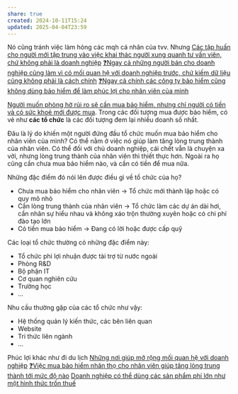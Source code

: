 ```yaml
---
share: true
created: 2024-10-11T15:24
updated: 2025-04-04T23:59
---
```

Nó cũng tránh việc làm hỏng các mqh cá nhân của tvv. Nhưng [Các tập huấn cho người mới tập trung vào việc khai thác người xung quanh tư vấn viên, chứ không phải là doanh nghiệp](../../../../../../%F0%9F%93%9CT%C3%A0i%20nguy%C3%AAn/Ch%C3%ADnh%20s%C3%A1ch%20c%C3%B4ng%20ty/B%E1%BA%A3o%20hi%E1%BB%83m/Chi%E1%BA%BFn%20l%C6%B0%E1%BB%A3c/C%C3%A1c%20t%E1%BA%ADp%20hu%E1%BA%A5n%20cho%20ng%C6%B0%E1%BB%9Di%20m%E1%BB%9Bi%20t%E1%BA%ADp%20trung%20v%C3%A0o%20vi%E1%BB%87c%20khai%20th%C3%A1c%20ng%C6%B0%E1%BB%9Di%20xung%20quanh%20t%C6%B0%20v%E1%BA%A5n%20vi%C3%AAn,%20ch%E1%BB%A9%20kh%C3%B4ng%20ph%E1%BA%A3i%20l%C3%A0%20doanh%20nghi%E1%BB%87p.md)
[❓Ngay cả những người bán cho doanh nghiệp cũng làm vì có mối quan hệ với doanh nghiệp trước, chứ kiếm dữ liệu cũng không phải là cách chính](../../../../../../%F0%9F%93%9CT%C3%A0i%20nguy%C3%AAn/Ch%C3%ADnh%20s%C3%A1ch%20c%C3%B4ng%20ty/B%E1%BA%A3o%20hi%E1%BB%83m/Chi%E1%BA%BFn%20l%C6%B0%E1%BB%A3c/%E2%9D%93Ngay%20c%E1%BA%A3%20nh%E1%BB%AFng%20ng%C6%B0%E1%BB%9Di%20b%C3%A1n%20cho%20doanh%20nghi%E1%BB%87p%20c%C5%A9ng%20l%C3%A0m%20v%C3%AC%20c%C3%B3%20m%E1%BB%91i%20quan%20h%E1%BB%87%20v%E1%BB%9Bi%20doanh%20nghi%E1%BB%87p%20tr%C6%B0%E1%BB%9Bc,%20ch%E1%BB%A9%20ki%E1%BA%BFm%20d%E1%BB%AF%20li%E1%BB%87u%20c%C5%A9ng%20kh%C3%B4ng%20ph%E1%BA%A3i%20l%C3%A0%20c%C3%A1ch%20ch%C3%ADnh.md)
[❓Ngay cả chính các công ty bảo hiểm cũng không dùng bảo hiểm để làm phúc lợi cho nhân viên của mình](../../../../../../%E2%9A%A1Hi%E1%BB%83u%20bi%E1%BA%BFt%20s%C3%A2u/T%E1%BB%95%20ch%E1%BB%A9c%20t%C3%A0i%20ch%C3%ADnh/B%E1%BA%A3o%20hi%E1%BB%83m/C%C3%B4ng%20ty,%20%C4%91%E1%BA%A1i%20l%C3%BD,%20h%E1%BB%A3p%20%C4%91%E1%BB%93ng/%E2%9D%93Ngay%20c%E1%BA%A3%20ch%C3%ADnh%20c%C3%A1c%20c%C3%B4ng%20ty%20b%E1%BA%A3o%20hi%E1%BB%83m%20c%C5%A9ng%20kh%C3%B4ng%20d%C3%B9ng%20b%E1%BA%A3o%20hi%E1%BB%83m%20%C4%91%E1%BB%83%20l%C3%A0m%20ph%C3%BAc%20l%E1%BB%A3i%20cho%20nh%C3%A2n%20vi%C3%AAn%20c%E1%BB%A7a%20m%C3%ACnh.md)

[Người muốn phòng hờ rủi ro sẽ cần mua bảo hiểm, nhưng chỉ người có tiền và có sức khoẻ mới được mua](../../../../../../%E2%9A%A1Hi%E1%BB%83u%20bi%E1%BA%BFt%20s%C3%A2u/T%E1%BB%95%20ch%E1%BB%A9c%20t%C3%A0i%20ch%C3%ADnh/B%E1%BA%A3o%20hi%E1%BB%83m/Nhu%20c%E1%BA%A7u,%20l%E1%BB%A3i%20%C3%ADch%20c%E1%BB%A7a%20kh%C3%A1ch%20h%C3%A0ng/Ng%C6%B0%E1%BB%9Di%20mu%E1%BB%91n%20ph%C3%B2ng%20h%E1%BB%9D%20r%E1%BB%A7i%20ro%20s%E1%BA%BD%20c%E1%BA%A7n%20mua%20b%E1%BA%A3o%20hi%E1%BB%83m,%20nh%C6%B0ng%20ch%E1%BB%89%20ng%C6%B0%E1%BB%9Di%20c%C3%B3%20ti%E1%BB%81n%20v%C3%A0%20c%C3%B3%20s%E1%BB%A9c%20kho%E1%BA%BB%20m%E1%BB%9Bi%20%C4%91%C6%B0%E1%BB%A3c%20mua.md). Trong các đối tượng mua được bảo hiểm, có vẻ như **các tổ chức** là các đối tượng đem lại nhiều doanh số nhất. 

Đâu là lý do khiến một người đứng đầu tổ chức muốn mua bảo hiểm cho nhân viên của mình? Có thể nằm ở việc nó giúp làm tăng lòng trung thành của nhân viên. Có thể đối với chủ doanh nghiệp, cái chết vẫn là chuyện xa vời, nhưng lòng trung thành của nhân viên thì thiết thực hơn. Ngoài ra họ cũng cần chưa mua bảo hiểm nào, và cần có tiền để mua nữa.

Những đặc điểm đó nói lên được điều gì về tổ chức của họ?
- Chưa mua bảo hiểm cho nhân viên → Tổ chức mới thành lập hoặc có quy mô nhỏ 
- Cần lòng trung thành của nhân viên → Tổ chức làm các dự án dài hơi, cần nhân sự hiểu nhau và không xáo trộn thường xuyên hoặc có chi phí đào tạo lớn
- Có tiền mua bảo hiểm → Đang có lời hoặc được cấp quỹ

Các loại tổ chức thường có những đặc điểm này:
- Tổ chức phi lợi nhuận được tài trợ từ nước ngoài
- Phòng R&D
- Bộ phận IT
- Cơ quan nghiên cứu
- Trường học
- ...

Nhu cầu thường gặp của các tổ chức như vậy:
- Hệ thống quản lý kiến thức, các bên liên quan
- Website
- Tri thức liên ngành
- ...

Phúc lợi khác như đi du lịch
[Những nơi giúp mở rộng mối quan hệ với doanh nghiệp](../../../../../../%F0%9F%93%9CT%C3%A0i%20nguy%C3%AAn/X%C3%A2y%20d%E1%BB%B1ng%20th%C6%B0%C6%A1ng%20hi%E1%BB%87u,%20m%E1%BB%9F%20r%E1%BB%99ng%20m%E1%BB%91i%20quan%20h%E1%BB%87/Nh%E1%BB%AFng%20n%C6%A1i%20gi%C3%BAp%20m%E1%BB%9F%20r%E1%BB%99ng%20m%E1%BB%91i%20quan%20h%E1%BB%87%20v%E1%BB%9Bi%20doanh%20nghi%E1%BB%87p.md)
[❓Việc mua bảo hiểm nhân thọ cho nhân viên giúp tăng lòng trung thành tới mức độ nào](../../../../../../%E2%9A%A1Hi%E1%BB%83u%20bi%E1%BA%BFt%20s%C3%A2u/T%E1%BB%95%20ch%E1%BB%A9c%20t%C3%A0i%20ch%C3%ADnh/B%E1%BA%A3o%20hi%E1%BB%83m/Nhu%20c%E1%BA%A7u,%20l%E1%BB%A3i%20%C3%ADch%20c%E1%BB%A7a%20kh%C3%A1ch%20h%C3%A0ng/%E2%9D%93Vi%E1%BB%87c%20mua%20b%E1%BA%A3o%20hi%E1%BB%83m%20nh%C3%A2n%20th%E1%BB%8D%20cho%20nh%C3%A2n%20vi%C3%AAn%20gi%C3%BAp%20t%C4%83ng%20l%C3%B2ng%20trung%20th%C3%A0nh%20t%E1%BB%9Bi%20m%E1%BB%A9c%20%C4%91%E1%BB%99%20n%C3%A0o.md)
[Doanh nghiệp có thể dùng các sản phẩm phí lớn như một hình thức trốn thuế](../../../../../../%E2%9A%A1Hi%E1%BB%83u%20bi%E1%BA%BFt%20s%C3%A2u/T%E1%BB%95%20ch%E1%BB%A9c%20t%C3%A0i%20ch%C3%ADnh/B%E1%BA%A3o%20hi%E1%BB%83m/Nhu%20c%E1%BA%A7u,%20l%E1%BB%A3i%20%C3%ADch%20c%E1%BB%A7a%20kh%C3%A1ch%20h%C3%A0ng/Doanh%20nghi%E1%BB%87p%20c%C3%B3%20th%E1%BB%83%20d%C3%B9ng%20c%C3%A1c%20s%E1%BA%A3n%20ph%E1%BA%A9m%20ph%C3%AD%20l%E1%BB%9Bn%20nh%C6%B0%20m%E1%BB%99t%20h%C3%ACnh%20th%E1%BB%A9c%20tr%E1%BB%91n%20thu%E1%BA%BF.md)